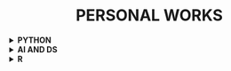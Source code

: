 <h1 align="center"> PERSONAL WORKS </h1>

<!-- ---------------------------------------------------  -->

<details> 
  <summary><b> PYTHON </b></summary>

[Go to Python folder](https://github.com/004Ajay/Personal-Works/tree/main/Python)

## Personal Works

### One Liners

* [One Line Codes](https://github.com/004Ajay/Personal-Works/blob/main/Python/Works/OneLiners.py)

* [Star Pattern](https://github.com/004Ajay/Personal-Works/blob/main/Python/Works/StarPattern.py)


### Basics

* [Alphabet of Word Sorting](https://github.com/004Ajay/Personal-Works/blob/main/Python/Works/AlphaSort.py)

* [Anagrams](https://github.com/004Ajay/Personal-Works/blob/main/Python/Works/anagrams.py)

* [Area of Geometric Shapes Calculator](https://github.com/004Ajay/Personal-Works/blob/main/Python/Works/AreaOfShapes.py)

* [FLAMES Game](https://github.com/004Ajay/Personal-Works/blob/main/Python/Works/FlamesGame.py)

* [Image Background Removal](https://github.com/004Ajay/Personal-Works/tree/main/Python/Works/Rembg)

* [LCM & HCF](https://github.com/004Ajay/Personal-Works/blob/main/Python/Works/lcm_hcf.py)

* [Password Generator](https://github.com/004Ajay/Personal-Works/blob/main/Python/Works/PasswordGen.py)

* [Primes from random numbers](https://github.com/004Ajay/Personal-Works/blob/main/Python/Works/RandomListPrimes.py)

* [Quick Face Detection](https://github.com/004Ajay/Personal-Works/blob/main/Python/Works/QuickFaceDet.py)

* [Simple Calculator](https://github.com/004Ajay/Personal-Works/blob/main/Python/Works/simpleCalculator.py)


### Intermediate

* [Book Stock Keeping](https://github.com/004Ajay/Personal-Works/blob/main/Python/Works/BookStockDict.py)

* [Jumbled Word Guessing Game](https://github.com/004Ajay/Personal-Works/blob/main/Python/Works/JumbledWordGame.py)

* [Linear Search](https://github.com/004Ajay/Personal-Works/blob/main/Python/Works/LinearSearch.py)

* [Mp4 to Mp3](https://github.com/004Ajay/Personal-Works/blob/main/Python/Works/Mp4toMp3.py)

* [Stack using Python](https://github.com/004Ajay/Personal-Works/blob/main/Python/Works/StackPython.py)

* [Queue using Python](https://github.com/004Ajay/Personal-Works/blob/main/Python/Works/QueuePython.py)

* [Text Wrap](https://github.com/004Ajay/Personal-Works/blob/main/Python/Works/TextWrap.py)

* [Tic Tac Toe Game](https://github.com/004Ajay/Personal-Works/blob/main/Python/Works/TicTacToe.py)

* [Word to Alphabet Number](https://github.com/004Ajay/Personal-Works/blob/main/Python/Works/WordToAlphaNumber.py)


* [Guess the Number programs](https://github.com/004Ajay/Personal-Works/tree/main/Python/Works/NumberGuess)

  * [Guess the Number (Human)](https://github.com/004Ajay/Personal-Works/blob/main/Python/Works/NumberGuess/GuessHuman.py)

  * [Guess the Number with limit number (Computer)](https://github.com/004Ajay/Personal-Works/blob/main/Python/Works/NumberGuess/GuessComputer.py)

  * [Guess the Number with starting & limit number (Computer)](https://github.com/004Ajay/Personal-Works/blob/main/Python/Works/NumberGuess/GuessComputer2.py)

https://github.com/004Ajay/Personal-Works/blob/main/Python/Works/NumberGuess/GuessComputer2.py

* [Word Encoding](https://github.com/004Ajay/Personal-Works/blob/main/Python/Works/word_encode.py)

* [YouTube to Mp3](https://github.com/004Ajay/Personal-Works/blob/main/Python/Works/YtVideoToMp3.py)


### Advanced

* [Browser Searcher](https://github.com/004Ajay/Personal-Works/blob/main/Python/Works/browser_searcher.py)

* [Startup Speech for Windows Computer](https://github.com/004Ajay/Personal-Works/blob/main/Python/Works/StartSpeech.py)

* [Text to Speech (with file saving)](https://github.com/004Ajay/Personal-Works/blob/main/Python/Works/TextToSpeech.py)

* [Timer with GUI](https://github.com/004Ajay/Personal-Works/blob/main/Python/Works/Timer_gui.py)


### Object Oriented Programming (OOP)

* [Class & Object](https://github.com/004Ajay/Personal-Works/blob/main/Python/Works/OOP1.py)


## Python Libraries

* [NumPy](https://github.com/004Ajay/Personal-Works/blob/main/Python/Works/NumPy.ipynb)


### Some class works made easy

* [Coefficient of Determination (Statistics)](https://github.com/004Ajay/Personal-Works/blob/main/Python/Works/CoeffOfDet.py)

* [Correlation (Pearson r)](https://github.com/004Ajay/Personal-Works/blob/main/Python/Works/CorrelationR.py)


## External Courses

#### Joy of Computing using Python

* [NPTEL JOC](https://github.com/004Ajay/Personal-Works/tree/main/Python/Works/NPTEL%20JOC)


#### Python for Data Science

* [K Nearest Neighbours](https://github.com/004Ajay/Personal-Works/blob/main/Python/Works/KNN.py)

* [Logistic Regression](https://github.com/004Ajay/Personal-Works/blob/main/Python/Works/LogisticRegression.py)

* [Regression](https://github.com/004Ajay/Personal-Works/blob/main/Python/Works/Regression.py)


## Datasets

* [Income CSV File (Py for DS)](https://github.com/004Ajay/Personal-Works/blob/main/Python/Works/income.csv)

* [Cars Sample CSV File (Py for DS)](https://github.com/004Ajay/Personal-Works/blob/main/Python/Works/cars_sampled.csv)

</details>


<details> 
  <summary><b> AI AND DS </b></summary>

[Go to AI AND DS folder](https://github.com/004Ajay/Personal-Works/tree/main/AI_DS)

</details>  

<!-- ---------------------------------------------------  -->

<details> 
  <summary><b> R </b></summary>

[Go to R folder](https://github.com/004Ajay/Personal-Works/tree/main/R)

</details>

<!-- ---------------------------------------------------  -->

<!-- 

<details> 
  <summary><b> FOLDERS </b></summary>

</details>

-->